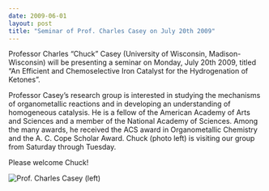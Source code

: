 ```yaml
---
date: 2009-06-01
layout: post
title: "Seminar of Prof. Charles Casey on July 20th 2009"
---
```


Professor Charles “Chuck” Casey (University of Wisconsin, Madison-Wisconsin) will be presenting a seminar on Monday, July 20th 2009, titled “An Efficient and Chemoselective Iron Catalyst for the Hydrogenation of Ketones”.

Professor Casey’s research group is interested in studying the mechanisms of organometallic reactions and in developing an understanding of homogeneous catalysis. 
He is a fellow of the American Academy of Arts and Sciences and a member of the National Academy of Sciences. 
Among the many awards, he received the ACS award in Organometallic Chemistry and the A. C. Cope Scholar Award. 
Chuck (photo left) is visiting our group from Saturday through Tuesday. 

Please welcome Chuck!  

![Prof. Charles Casey (left)](img/CCasey.JPG)